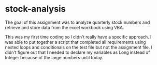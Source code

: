 # stock-analysis

The goal of this assignment was to analyze quarterly stock numbers and retrieve and store data from the excel workbook using VBA.

This was my first time coding so I didn't really have a specific approach. I was able to put together a script that completed all requirements using nested loops and conditionals on the test file but not the assignment file. I didn't figure out that I needed to declare my variables as Long instead of Integer because of the large numbers until today. 
